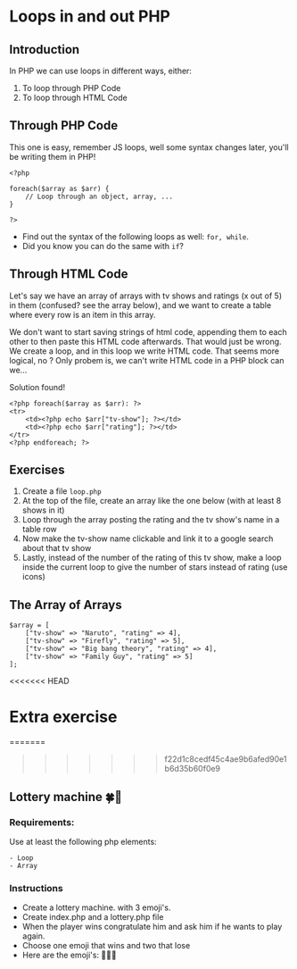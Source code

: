# Loops in and out PHP

## Introduction

In PHP we can use loops in different ways, either:

1. To loop through PHP Code
1. To loop through HTML Code



## Through PHP Code

This one is easy, remember JS loops, well some syntax changes later, you'll be writing them in PHP!

```
<?php

foreach($array as $arr) {
	// Loop through an object, array, ...
}

?>
```

- Find out the syntax of the following loops as well: `for, while`.
- Did you know you can do the same with `if`?

## Through HTML Code

Let's say we have an array of arrays with tv shows and ratings (x out of 5) in them (confused? see the array below), 
and we want to create a table where every row is an item in this array.

We don't want to start saving strings of html code, appending them to each other to then paste this HTML code afterwards. That would just be wrong.
We create a loop, and in this loop we write HTML code. That seems more logical, no ? Only probem is, we can't write HTML code in a PHP block can we...

Solution found!

```
<?php foreach($array as $arr): ?>
<tr>
	<td><?php echo $arr["tv-show"]; ?></td>
	<td><?php echo $arr["rating"]; ?></td>
</tr>
<?php endforeach; ?>
```

## Exercises

1. Create a file `loop.php`
1. At the top of the file, create an array like the one below (with at least 8 shows in it)
1. Loop through the array posting the rating and the tv show's name in a table row
1. Now make the tv-show name clickable and link it to a google search about that tv show
1. Lastly, instead of the number of the rating of this tv show, make a loop inside the current loop to give the number of stars instead of rating (use icons)




## The Array of Arrays

``` 
$array = [
	["tv-show" => "Naruto", "rating" => 4],
	["tv-show" => "Firefly", "rating" => 5],
	["tv-show" => "Big bang theory", "rating" => 4],
	["tv-show" => "Family Guy", "rating" => 5]
];

```

<<<<<<< HEAD
# Extra exercise

=======
>>>>>>> f22d1c8cedf45c4ae9b6afed90e1b6d35b60f0e9
## Lottery machine 🍀🤑


### Requirements:

Use at least the following php elements:

    - Loop
    - Array


### Instructions

- Create a lottery machine. with 3 emoji's.
- Create index.php and a lottery.php file
- When the player wins congratulate him and ask him if he wants to play again.
- Choose one emoji that wins and two that lose
- Here are the emoji's: 🍕🍔🍟

